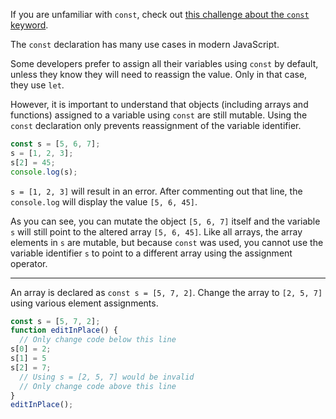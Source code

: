 If you are unfamiliar with `const`, check out [this challenge about the `const` keyword](https://www.freecodecamp.org/learn/javascript-algorithms-and-data-structures/basic-javascript/declare-a-read-only-variable-with-the-const-keyword).

The `const` declaration has many use cases in modern JavaScript.

Some developers prefer to assign all their variables using `const` by default, unless they know they will need to reassign the value. Only in that case, they use `let`.

However, it is important to understand that objects (including arrays and functions) assigned to a variable using `const` are still mutable. Using the `const` declaration only prevents reassignment of the variable identifier.

```jsx
const s = [5, 6, 7];
s = [1, 2, 3];
s[2] = 45;
console.log(s);
```

`s = [1, 2, 3]` will result in an error. After commenting out that line, the `console.log` will display the value `[5, 6, 45]`.

As you can see, you can mutate the object `[5, 6, 7]` itself and the variable `s` will still point to the altered array `[5, 6, 45]`. Like all arrays, the array elements in `s` are mutable, but because `const` was used, you cannot use the variable identifier `s` to point to a different array using the assignment operator.

---

An array is declared as `const s = [5, 7, 2]`. Change the array to `[2, 5, 7]` using various element assignments.

```jsx
const s = [5, 7, 2];
function editInPlace() {
  // Only change code below this line
s[0] = 2;
s[1] = 5
s[2] = 7;
  // Using s = [2, 5, 7] would be invalid
  // Only change code above this line
}
editInPlace();
```